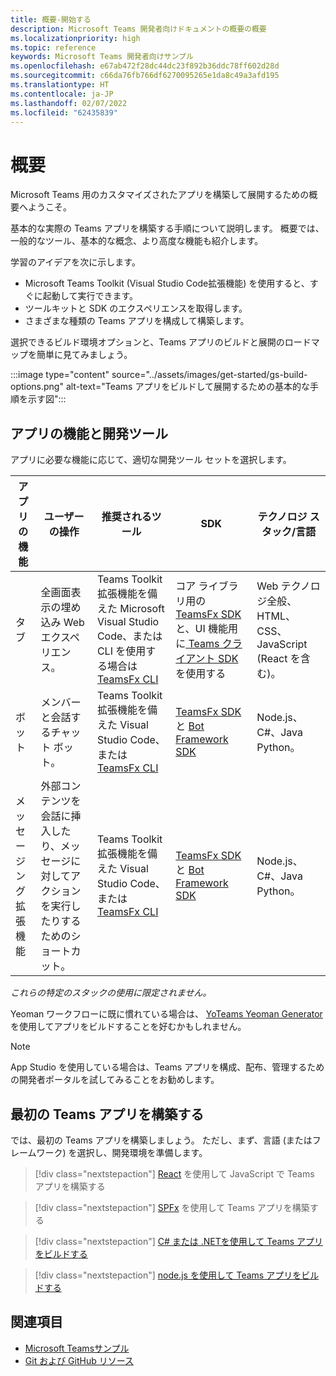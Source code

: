 ```yaml
---
title: 概要-開始する
description: Microsoft Teams 開発者向けドキュメントの概要の概要
ms.localizationpriority: high
ms.topic: reference
keywords: Microsoft Teams 開発者向けサンプル
ms.openlocfilehash: e67ab472f28dc44dc23f892b36ddc78ff602d28d
ms.sourcegitcommit: c66da76fb766df6270095265e1da8c49a3afd195
ms.translationtype: HT
ms.contentlocale: ja-JP
ms.lasthandoff: 02/07/2022
ms.locfileid: "62435839"
---
```

# <a name="get-started"></a>概要

Microsoft Teams 用のカスタマイズされたアプリを構築して展開するための概要へようこそ。

基本的な実際の Teams アプリを構築する手順について説明します。 概要では、一般的なツール、基本的な概念、より高度な機能も紹介します。

学習のアイデアを次に示します。

- Microsoft Teams Toolkit (Visual Studio Code拡張機能) を使用すると、すぐに起動して実行できます。
- ツールキットと SDK のエクスペリエンスを取得します。
- さまざまな種類の Teams アプリを構成して構築します。

選択できるビルド環境オプションと、Teams アプリのビルドと展開のロードマップを簡単に見てみましょう。

:::image type="content" source="../assets/images/get-started/gs-build-options.png" alt-text="Teams アプリをビルドして展開するための基本的な手順を示す図":::

## <a name="app-capabilities-and-development-tools"></a>アプリの機能と開発ツール

アプリに必要な機能に応じて、適切な開発ツール セットを選択します。

| アプリの機能 | ユーザーの操作 | 推奨されるツール | SDK | テクノロジ スタック/言語 |
|--------|-------------|--------|--------|--------|
| タブ | 全画面表示の埋め込み Web エクスペリエンス。 | Teams Toolkit 拡張機能を備えた Microsoft Visual Studio Code、または CLI を使用する場合は [TeamsFx CLI](https://github.com/OfficeDev/TeamsFx/blob/dev/docs/cli/user-manual.md) | コア ライブラリ用の [TeamsFx SDK](/javascript/api/@microsoft/teamsfx/?view=msteams-client-js-latest&preserve-view=true)と、UI 機能用に[ Teams クライアント SDK](/javascript/api/overview/msteams-client?view=msteams-client-js-latest&preserve-view=true)を使用する | Web テクノロジ全般、HTML、CSS、JavaScript (React を含む)。 |
| ボット | メンバーと会話するチャット ボット。 | Teams Toolkit 拡張機能を備えた Visual Studio Code、または [TeamsFx CLI](https://github.com/OfficeDev/TeamsFx/blob/dev/docs/cli/user-manual.md) | [TeamsFx SDK](/javascript/api/@microsoft/teamsfx/?view=msteams-client-js-latest&preserve-view=true) と [Bot Framework SDK](https://dev.botframework.com/) | Node.js、C#、Java Python。 |
| メッセージング拡張機能 | 外部コンテンツを会話に挿入したり、メッセージに対してアクションを実行したりするためのショートカット。 | Teams Toolkit 拡張機能を備えた Visual Studio Code、または [TeamsFx CLI](https://github.com/OfficeDev/TeamsFx/blob/dev/docs/cli/user-manual.md) | [TeamsFx SDK](/javascript/api/@microsoft/teamsfx/?view=msteams-client-js-latest&preserve-view=true) と [Bot Framework SDK](https://dev.botframework.com/) | Node.js、C#、Java Python。 |

*これらの特定のスタックの使用に限定されません。*

Yeoman ワークフローに既に慣れている場合は、 [YoTeams Yeoman Generator](https://github.com/pnp/generator-teams/blob/master/docs/docs/tutorials/build-your-first-microsoft-teams-app.md) を使用してアプリをビルドすることを好むかもしれません。

> [!NOTE]
> App Studio を使用している場合は、Teams アプリを構成、配布、管理するための開発者ポータルを試してみることをお勧めします。


## <a name="build-your-first-teams-app"></a>最初の Teams アプリを構築する

では、最初の Teams アプリを構築しましょう。 ただし、まず、言語 (またはフレームワーク) を選択し、開発環境を準備します。

> [!div class="nextstepaction"]
> [React](../sbs-gs-javascript.yml) を使用して JavaScript で Teams アプリを構築する

> [!div class="nextstepaction"]
> [SPFx](../sbs-gs-spfx.yml) を使用して Teams アプリを構築する

> [!div class="nextstepaction"]
> [C# または .NETを使用して Teams アプリをビルドする](../sbs-gs-csharp.yml)

> [!div class="nextstepaction"]
> [node.js を使用して Teams アプリをビルドする](../sbs-gs-nodejs.yml)

## <a name="see-also"></a>関連項目

* [Microsoft Teamsサンプル](https://github.com/OfficeDev/Microsoft-Teams-Samples#microsoft-teams-samples)
* [Git および GitHub リソース](/contribute/additional-resources)
